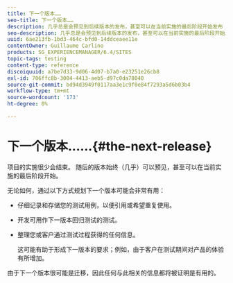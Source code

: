 ```yaml
---
title: 下一个版本……
seo-title: 下一个版本……
description: 几乎总是会预见到后续版本的发布，甚至可以在当前实施的最后阶段开始发布
seo-description: 几乎总是会预见到后续版本的发布，甚至可以在当前实施的最后阶段开始发布
uuid: 6ae213fb-1bd3-464c-bfd0-14ddceaee11e
contentOwner: Guillaume Carlino
products: SG_EXPERIENCEMANAGER/6.4/SITES
topic-tags: testing
content-type: reference
discoiquuid: a7be7d33-9d06-4d07-b7a0-e23251e26cb8
exl-id: 706ffc8b-3004-4413-aeb5-d97c0da78040
source-git-commit: bd94d3949f0117aa3e1c9f0e84f7293a5d6b03b4
workflow-type: tm+mt
source-wordcount: '173'
ht-degree: 0%

---
```


# 下一个版本……{#the-next-release}

项目的实施很少会结束。 随后的版本始终（几乎）可以预见，甚至可以在当前实施的最后阶段开始。

无论如何，通过以下方式规划下一个版本可能会非常有用：

* 仔细记录和存储您的测试用例，以便引用或希望重复使用。
* 开发可用作下一版本回归测试的测试。
* 整理您或客户通过测试过程获得的任何信息。

   这可能有助于形成下一版本的要求；例如，由于客户在测试期间对产品的体验有所增加。

由于下一个版本很可能是迁移，因此任何与此相关的信息都将被证明是有用的。
